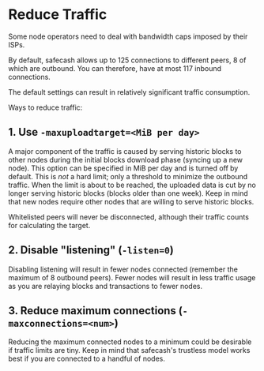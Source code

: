 Reduce Traffic
==============

Some node operators need to deal with bandwidth caps imposed by their ISPs.

By default, safecash allows up to 125 connections to different peers, 8 of which are outbound. You can therefore, have at most 117 inbound connections.

The default settings can result in relatively significant traffic consumption.

Ways to reduce traffic:

## 1. Use `-maxuploadtarget=<MiB per day>`

A major component of the traffic is caused by serving historic blocks to other nodes during the initial blocks download phase (syncing up a new node). This option can be specified in MiB per day and is turned off by default. This is *not* a hard limit; only a threshold to minimize the outbound traffic. When the limit is about to be reached, the uploaded data is cut by no longer serving historic blocks (blocks older than one week). Keep in mind that new nodes require other nodes that are willing to serve historic blocks.

Whitelisted peers will never be disconnected, although their traffic counts for calculating the target.

## 2. Disable "listening" (`-listen=0`)

Disabling listening will result in fewer nodes connected (remember the maximum of 8 outbound peers). Fewer nodes will result in less traffic usage as you are relaying blocks and transactions to fewer nodes.

## 3. Reduce maximum connections (`-maxconnections=<num>`)

Reducing the maximum connected nodes to a minimum could be desirable if traffic limits are tiny. Keep in mind that safecash's trustless model works best if you are connected to a handful of nodes.
